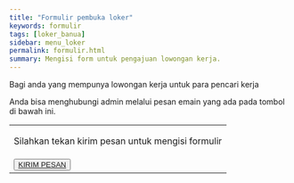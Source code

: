 ```yaml
---
title: "Formulir pembuka loker"
keywords: formulir
tags: [loker_banua]
sidebar: menu_loker
permalink: formulir.html
summary: Mengisi form untuk pengajuan lowongan kerja.
---
```

<body>
<p>Bagi anda yang mempunya lowongan kerja untuk para pencari kerja</p>
<p>Anda bisa menghubungi admin melalui pesan emain yang ada pada tombol di bawah ini.</p>
    <form action="sendmail.php" method="POST">
        <table>
            <tr>
                <td>
                    <p>Silahkan tekan kirim pesan untuk mengisi formulir</p>
                </td>
            </tr>
            <tr>
                <td>
                    <button type="submit" name="submit"><a href="mailto:master@mwns.my.id">KIRIM PESAN</a></button>
                </td>
            </tr>
        </table>
    </form>
</body>
